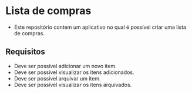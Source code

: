 # Lista de compras 

- Este repositório contem um aplicativo no qual é possível criar uma lista de compras. 

## Requisitos
- Deve ser possível adicionar um novo item.
- Deve ser possível visualizar os itens adicionados.
- Deve ser possível arquivar um item.
- Deve ser possível visualizar os itens arquivados.

